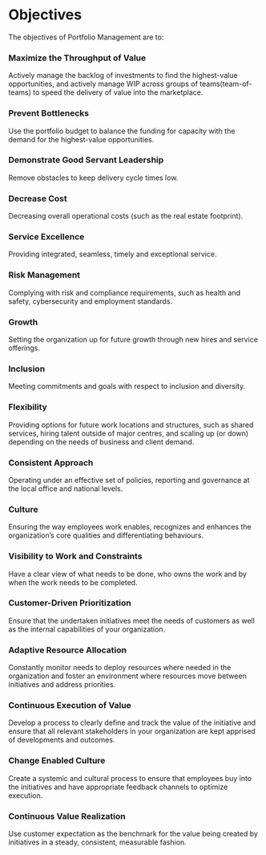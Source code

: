 # Objectives

The objectives of Portfolio Management are to:

### **Maximize the Throughput of Value**&#x20;

Actively manage the backlog of investments to find the highest-value opportunities, and actively manage WIP across groups of teams(team-of-teams) to speed the delivery of value into the marketplace.

### **Prevent Bottlenecks**

Use the portfolio budget to balance the funding for capacity with the demand for the highest-value opportunities.

### **Demonstrate Good Servant Leadership**

Remove obstacles to keep delivery cycle times low.

### Decrease Cost&#x20;

Decreasing overall operational costs (such as the real estate footprint).

### Service Excellence&#x20;

Providing integrated, seamless, timely and exceptional service.

### Risk Management

Complying with risk and compliance requirements, such as health and safety, cybersecurity and employment standards.

### Growth&#x20;

Setting the organization up for future growth through new hires and service offerings.

### Inclusion&#x20;

Meeting commitments and goals with respect to inclusion and diversity.

### Flexibility&#x20;

Providing options for future work locations and structures, such as shared services, hiring talent outside of major centres, and scaling up (or down) depending on the needs of business and client demand.

### Consistent Approach&#x20;

Operating under an effective set of policies, reporting and governance at the local office and national levels.

### Culture&#x20;

Ensuring the way employees work enables, recognizes and enhances the organization’s core qualities and differentiating behaviours.

### Visibility to Work and Constraints

Have a clear view of what needs to be done, who owns the work and by when the work needs to be completed.

### Customer-Driven Prioritization

Ensure that the undertaken initiatives meet the needs of customers as well as the internal capabilities of your organization.

### Adaptive Resource Allocation

Constantly monitor needs to deploy resources where needed in the organization and foster an environment where resources move between initiatives and address priorities.  &#x20;

### Continuous Execution of Value

Develop a process to clearly define and track the value of the initiative and ensure that all relevant stakeholders in your organization are kept apprised of developments and outcomes. &#x20;

### Change Enabled Culture

Create a systemic and cultural process to ensure that employees buy into the initiatives and have appropriate feedback channels to optimize execution.

### Continuous Value Realization

Use customer expectation as the benchmark for the value being created by initiatives in a steady, consistent, measurable fashion.&#x20;
